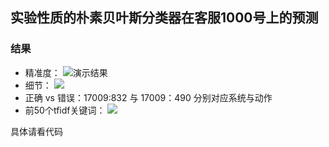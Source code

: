 ## 实验性质的朴素贝叶斯分类器在客服1000号上的预测

### 结果
- 精准度：
![演示结果](http://om1hdizoc.bkt.clouddn.com/6760bd32f3d4bdeaaabce3aca2433ace.png)
- 细节：
![](http://om1hdizoc.bkt.clouddn.com/7849340045af342e83e10e12d2635a25.png)
- 正确 vs 错误：17009:832 与 17009：490 分别对应系统与动作
- 前50个tfidf关键词：
![](http://om1hdizoc.bkt.clouddn.com/3954ff76fc2c7cf8bb3751f392f3b42f.png)

具体请看代码

